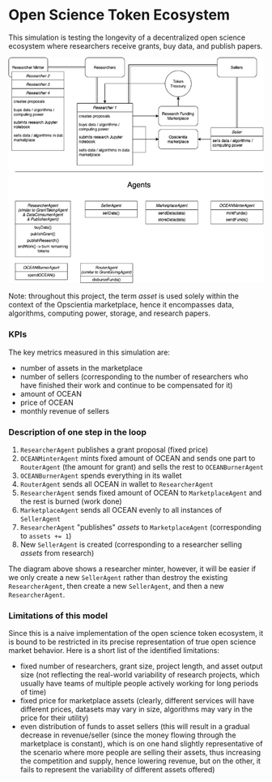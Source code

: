 # Open Science Token Ecosystem
This simulation is testing the longevity of a decentralized open science ecosystem where researchers receive grants, buy data, and publish papers.

![](opsci_naive.jpeg)

Note: throughout this project, the term *asset* is used solely within the context of the Opscientia marketplace, hence it encompasses data, algorithms, computing power, storage, and research papers.

### KPIs

The key metrics measured in this simulation are: 
- number of assets in the marketplace
- number of sellers (corresponding to the number of researchers who have finished their work and continue to be compensated for it)
- amount of OCEAN
- price of OCEAN
- monthly revenue of sellers

### Description of one step in the loop

1. ```ResearcherAgent``` publishes a grant proposal (fixed price)
2. ```OCEANMinterAgent``` mints fixed amount of OCEAN and sends one part to ```RouterAgent``` (the amount for grant) and sells the rest to ```OCEANBurnerAgent```
3. ```OCEANBurnerAgent``` spends everything in its wallet
4. ```RouterAgent``` sends all OCEAN in wallet to ```ResearcherAgent```
5. ```ResearcherAgent``` sends fixed amount of OCEAN to ```MarketplaceAgent``` and the rest is burned (work done)
6. ```MarketplaceAgent``` sends all OCEAN evenly to all instances of ```SellerAgent```
7. ```ResearcherAgent``` "publishes" *assets* to ```MarketplaceAgent``` (corresponding to ```assets += 1```)
8. New ```SellerAgent``` is created (corresponding to a researcher selling *assets* from research)

The diagram above shows a researcher minter, however, it will be easier if we only create a new ```SellerAgent``` rather than destroy the existing ```ResearcherAgent```, then create a new ```SellerAgent```, and then a new ```ResearcherAgent```.

### Limitations of this model

Since this is a naive implementation of the open science token ecosystem, it is bound to be restricted in its precise representation of true open science market behavior. Here is a short list of the identified limitations:
- fixed number of researchers, grant size, project length, and asset output size (not reflecting the real-world variability of research projects, which usually have teams of multiple people actively working for long periods of time)
- fixed price for marketplace assets (clearly, different services will have different prices, datasets may vary in size, algorithms may vary in the price for their utility)
- even distribution of funds to asset sellers (this will result in a gradual decrease in revenue/seller (since the money flowing through the marketplace is constant), which is on one hand slightly representative of the scenario where more people are selling their assets, thus increasing the competition and supply, hence lowering revenue, but on the other, it fails to represent the variability of different assets offered)